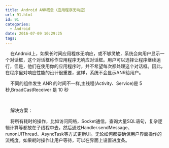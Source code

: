```yaml
---
title: Android ANR概念（应用程序无响应）
url: 91.html
id: 91
categories:
  - Android
date: 2016-07-09 10:29:25
tags:
---
```


    在Android上，如果长时间应用程序无响应，或不够灵敏，系统会向用户显示一个对话框，这个对话框称作应用程序无响应对话框。用户可以选择让程序继续运行，但是，他们在使用你的应用程序时，并不希望每次都处理这个对话框。因此，在程序里对响应性能的设计很重要，这样，系统不会显示ANR给用户。

    不同的组件发生 ANR 的时间不一样,主线程(Activity、Service)是 5 秒,BroadCastReceiver 是 10 秒

     

    解决方案：

    将所有耗时的操作，比如访问网络，Socket通信，查询大量SQL语句，复杂逻辑计算等都放在子线程中去，然后通过Handler.sendMessage、runonUIThread、AsyncTask等方式更新UI。无论如何都要确保用户界面操作的流畅度。如果耗时操作让用户等待，可以在界面上设置进度条。